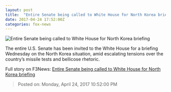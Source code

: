 ```yaml
---
layout: post
title:  "Entire Senate being called to White House for North Korea briefing"
date: 2017-04-24 17:52:00Z
categories: fox-news
---
```


![Entire Senate being called to White House for North Korea briefing](http://a57.foxnews.com/media2.foxnews.com/BrightCove/694940094001/2017/04/24/876/493/694940094001_5409376692001_North-Korea-warns-of-all-out-war-over-US-provocations.jpg?ve=1&tl=1)

The entire U.S. Senate has been invited to the White House for a briefing Wednesday on the North Korea situation, amid escalating tensions over the country’s missile tests and bellicose rhetoric.


Full story on F3News: [Entire Senate being called to White House for North Korea briefing](http://www.f3nws.com/n/QjXqGD)

> Posted on: Monday, April 24, 2017 10:52:00 PM
